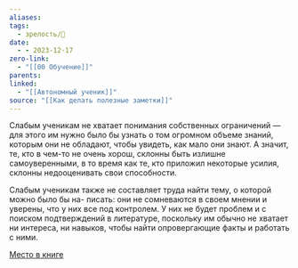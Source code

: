 ```yaml
---
aliases: 
tags:
  - зрелость/🌱
date:
  - - 2023-12-17
zero-link:
  - "[[00 Обучение]]"
parents: 
linked:
  - "[[Автономный ученик]]"
source: "[[Как делать полезные заметки]]"
---
```

Слабым ученикам не хватает понимания собственных ограничений — для этого им нужно было бы узнать о том огромном объеме знаний, которым они не обладают, чтобы увидеть, как мало они знают. А значит, те, кто в чем-то не очень хорош, склонны быть излишне самоуверенными, в то время как те, кто приложил некоторые усилия, склонны недооценивать свои способности.

Слабым ученикам также не составляет труда найти тему, о которой можно было бы на- писать: они не сомневаются в своем мнении и уверены, что у них все под контролем. У них не будет проблем и с поиском подтверждений в литературе, поскольку им обычно не хватает ни интереса, ни навыков, чтобы найти опровергающие факты и работать с ними.

[Место в книге](Как%20делать%20полезные%20заметки.pdf#page=20&selection=19,0,19,6)